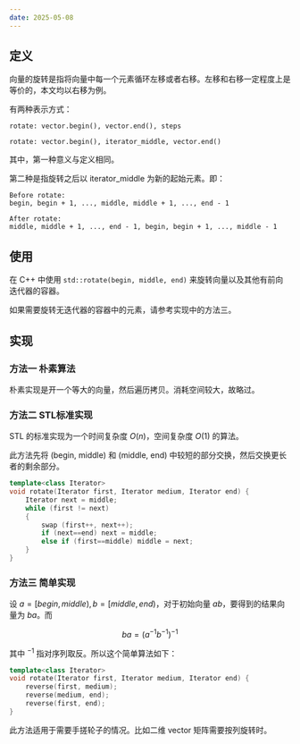 ```yaml
---
date: 2025-05-08
---
```

## 定义

向量的旋转是指将向量中每一个元素循环左移或者右移。左移和右移一定程度上是等价的，本文均以右移为例。

有两种表示方式：

```
rotate: vector.begin(), vector.end(), steps

rotate: vector.begin(), iterator_middle, vector.end()
```

其中，第一种意义与定义相同。

第二种是指旋转之后以 iterator_middle 为新的起始元素。即：

```
Before rotate:
begin, begin + 1, ..., middle, middle + 1, ..., end - 1

After rotate:
middle, middle + 1, ..., end - 1, begin, begin + 1, ..., middle - 1
```

## 使用

在 C++ 中使用 `std::rotate(begin, middle, end)` 来旋转向量以及其他有前向迭代器的容器。

如果需要旋转无迭代器的容器中的元素，请参考实现中的方法三。

## 实现

### 方法一 朴素算法

朴素实现是开一个等大的向量，然后遍历拷贝。消耗空间较大，故略过。

### 方法二 STL标准实现

STL 的标准实现为一个时间复杂度 $O(n)$，空间复杂度 $O(1)$ 的算法。

此方法先将 (begin, middle) 和 (middle, end) 中较短的部分交换，然后交换更长者的剩余部分。

```c++
template<class Iterator>
void rotate(Iterator first, Iterator medium, Iterator end) {
    Iterator next = middle;
    while (first != next)
    {
        swap (first++, next++);
        if (next==end) next = middle;
        else if (first==middle) middle = next;
    }
}
```

### 方法三 简单实现

设 $a = [begin, middle), b = [middle, end)$，对于初始向量 $ab$，要得到的结果向量为 $ba$。而

$$
ba = (a^{-1}b^{-1})^{-1}
$$

其中 $^{-1}$ 指对序列取反。所以这个简单算法如下：

```cpp
template<class Iterator>
void rotate(Iterator first, Iterator medium, Iterator end) {
    reverse(first, medium);
    reverse(medium, end);
    reverse(first, end);
}
```

此方法适用于需要手搓轮子的情况。比如二维 vector 矩阵需要按列旋转时。